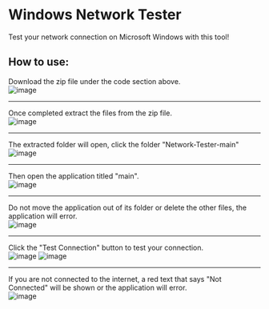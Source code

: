 # Windows Network Tester
Test your network connection on Microsoft Windows with this tool!
## How to use:
Download the zip file under the code section above.\
![image](https://user-images.githubusercontent.com/65417985/137593444-ce477cdd-f7b8-4de3-86fb-3d52290dda52.png)
***
Once completed extract the files from the zip file.\
![image](https://user-images.githubusercontent.com/65417985/137593495-ecacfb79-af84-4941-8864-4e5f7c40ae20.png)
***
The extracted folder will open, click the folder "Network-Tester-main"\
![image](https://user-images.githubusercontent.com/65417985/137593529-e3be4c5a-9ce8-41e0-953a-24f8ebd1c884.png)
***
Then open the application titled "main".\
![image](https://user-images.githubusercontent.com/65417985/137593557-e2a26b2d-c901-4a4a-9ea9-a001c9f3a033.png)
***
Do not move the application out of its folder or delete the other files, the application will error.\
![image](https://user-images.githubusercontent.com/65417985/137593606-2f8bfbc3-cd12-41e0-9593-74bfdc71a71f.png)
***
Click the "Test Connection" button to test your connection.\
![image](https://user-images.githubusercontent.com/65417985/137593645-bfa7c81d-cba2-4a9d-a4e6-0a6b2a55cc97.png)
![image](https://user-images.githubusercontent.com/65417985/137593670-59da6c40-7693-4806-a48e-ba146b67931f.png)
***
If you are not connected to the internet, a red text that says "Not Connected" will be shown or the application will error.\
![image](https://user-images.githubusercontent.com/65417985/137593746-cd9df8be-8d7f-4f53-97ae-7d2affdbd7bb.png)
